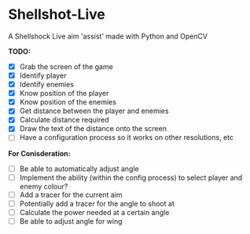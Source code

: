 # Shellshot-Live
A Shellshock Live aim 'assist' made with Python and OpenCV

**TODO:**
- [x] Grab the screen of the game
- [x] Identify player
- [x] Identify enemies
- [x] Know position of the player
- [x] Know position of the enemies
- [x] Get distance between the player and enemies
- [x] Calculate distance required
- [x] Draw the text of the distance onto the screen
- [ ] Have a configuration process so it works on other resolutions, etc

**For Conisderation:**
- [ ] Be able to automatically adjust angle
- [ ] Implement the ability (within the config process) to select player and enemy colour?
- [ ] Add a tracer for the current aim
- [ ] Potentially add a tracer for the angle to shoot at
- [ ] Calculate the power needed at a certain angle
- [ ] Be able to adjust angle for wing

